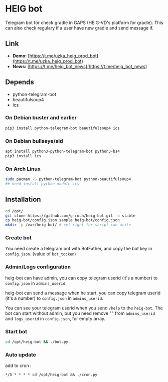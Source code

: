 # HEIG bot
Telegram bot for check gradle in GAPS (HEIG-VD's platform for gradle).
This can also check regulary if a user have new gradle and send message if.

## Link
 - **Demo:** [https://t.me/uzka_heig_prod_bot](https://t.me/uzka_heig_prod_bot)
 - **News:** [https://t.me/heig_bot_news](https://t.me/heig_bot_news)


## Depends
 - python-telegram-bot
 - beautifulsoup4
 - ics

### On Debian buster and earlier
```bash
pip3 install python-telegram-bot beautifulsoup4 ics
```

### On Debian bullseye/sid
```bash
apt install python3-python-telegram-bot python3-bs4
pip3 install ics
```

### On Arch Linux
```bash
sudo pacman -S python-telegram-bot python-beautifulsoup4
## need install python module ics
```

## Installation

```bash
cd /opt/
git clone https://github.com/g-roch/heig-bot.git -b stable
cp heig-bot/config.json.sample heig-bot/config.json
mkdir -p /var/heig-bot/ # set right for script can write
```

### Create bot

You need create a telegram bot with BotFather, and copy
the bot key in `config.json`. (value of `bot_tocken`)

### Admin/Logs configuration 

heig-bot can have admin, you can copy telegram userid (it's a number)
to `config.json` in `admins_userid`.

heig-bot can send a message when he start, you can copy telegram userid 
(it's a number) to `config.json` in `admins_userid`.

You can see your telegram userid when you send `/help` to the `heig-bot`.
The bot can start without admin, but you need remove "" from `admins_userid`
and `logs_userid` in `config.json`, for empty array.

### Start bot

```bash
cd /opt/heig-bot && ./bot.py
```

### Auto update

add to cron :
```cron
*/5 * * * * cd /opt/heig-bot && ./cron.py
```
